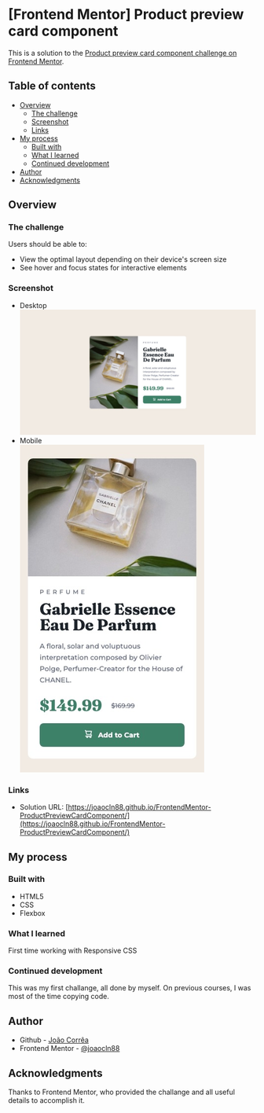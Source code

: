 # [Frontend Mentor] Product preview card component

This is a solution to the [Product preview card component challenge on Frontend Mentor](https://www.frontendmentor.io/challenges/product-preview-card-component-GO7UmttRfa).

## Table of contents

- [Overview](#overview)
  - [The challenge](#the-challenge)
  - [Screenshot](#screenshot)
  - [Links](#links)
- [My process](#my-process)
  - [Built with](#built-with)
  - [What I learned](#what-i-learned)
  - [Continued development](#continued-development)
- [Author](#author)
- [Acknowledgments](#acknowledgments)

## Overview

### The challenge

Users should be able to:

- View the optimal layout depending on their device's screen size
- See hover and focus states for interactive elements

### Screenshot

- Desktop  
  ![](./images/solution_desktop.jpeg)
- Mobile  
  ![](./images/solution_mobile.jpeg)

### Links

- Solution URL: [https://joaocln88.github.io/FrontendMentor-ProductPreviewCardComponent/](https://joaocln88.github.io/FrontendMentor-ProductPreviewCardComponent/)

## My process

### Built with

- HTML5
- CSS
- Flexbox

### What I learned

First time working with Responsive CSS

### Continued development

This was my first challange, all done by myself.
On previous courses, I was most of the time copying code.

## Author

- Github - [João Corrêa](https://www.your-site.com)
- Frontend Mentor - [@joaocln88](https://www.frontendmentor.io/profile/joaocln88)

## Acknowledgments

Thanks to Frontend Mentor, who provided the challange and all useful details to accomplish it.
